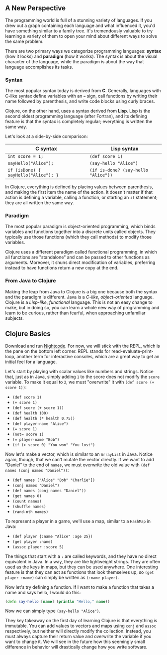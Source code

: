 ## A New Perspective

The programming world is full of a stunning variety of languages. If you drew out a graph containing each language and what influenced it, you'd have something similar to a family tree. It's tremendously valuable to try learning a variety of them to open your mind about different ways to solve the same problem.

There are two primary ways we categorize programming languages: **syntax** (how it looks) and **paradigm** (how it works). The syntax is about the visual character of the language, while the paradigm is about the way that language accomplishes its tasks.

### Syntax

The most popular syntax today is derived from **C**. Generally, languages with C-like syntax define variables with an `=` sign, call functions by writing their name followed by parenthesis, and write code blocks using curly braces.

Clojure, on the other hand, uses a syntax derived from **Lisp**. Lisp is the second oldest programming language (after Fortran), and its defining feature is that the syntax is completely regular; everything is written the same way.

Let's look at a side-by-side comparison:

| **C syntax**                         | **Lisp syntax**                     |
|--------------------------------------|-------------------------------------|
| `int score = 1;`                     | `(def score 1)`                     |
| `sayHello("Alice");`                 | `(say-hello "Alice")`               |
| `if (isDone) { sayHello("Alice"); }` | `(if is-done? (say-hello "Alice"))` |

In Clojure, everything is defined by placing values between parenthesis, and making the first item the name of the action. It doesn't matter if that action is defining a variable, calling a function, or starting an `if` statement; they are all written the same way.

### Paradigm

The most popular paradigm is object-oriented programming, which binds variables and functions together into a discrete units called objects. They typically use those functions (which they call methods) to modify those variables.

Clojure uses a different paradigm called functional programming, in which all functions are "standalone" and can be passed to other functions as arguments. Moreover, it shuns direct modification of variables, preferring instead to have functions return a new copy at the end.

### From Java to Clojure

Making the leap from Java to Clojure is a big one because both the syntax and the paradigm is different. Java is a *C-like*, *object-oriented* language. Clojure is a *Lisp-like*, *functional* language. This is not an easy change to make, but in doing so, you can learn a whole new way of programming and learn to be curious, rather than fearful, when approaching unfamiliar subjects.

## Clojure Basics

Download and run [Nightcode](https://sekao.net/nightcode/). For now, we will stick with the REPL, which is the pane on the bottom left corner. REPL stands for read-evaluate-print-loop, another term for interactive consoles, which are a great way to get an initial feel for a language.

Let's start by playing with scalar values like numbers and strings. Notice that, just as in Java, simply adding `1` to the score does not modify the `score` variable. To make it equal to `2`, we must "overwrite" it with `(def score (+ score 1))`:

* `(def score 1)`
* `(+ score 1)`
* `(def score (+ score 1))`
* `(def health 100)`
* `(def health (* health 0.75))`
* `(def player-name "Alice")`
* `(= score 1)`
* `(not= score 1)`
* `(= player-name "Bob")`
* `(if (> score 0) "You won" "You lost")`

Now let's make a vector, which is similar to an `ArrayList` in Java. Notice again, though, that we can't mutate the vector directly. If we want to add "Daniel" to the end of `names`, we must overwrite the old value with `(def names (conj names "Daniel"))`:

* `(def names ["Alice" "Bob" "Charlie"])`
* `(conj names "Daniel")`
* `(def names (conj names "Daniel"))`
* `(get names 0)`
* `(count names)`
* `(shuffle names)`
* `(rand-nth names)`

To represent a player in a game, we'll use a map, similar to a `HashMap` in Java:

* `(def player {:name "Alice" :age 25})`
* `(get player :name)`
* `(assoc player :score 5)`

The things that start with a `:` are called keywords, and they have no direct equivalent in Java. In a way, they are like lightweight strings. They are often used as the keys in maps, but they can be used anywhere. One interesting feature is that they can act as functions that look themselves up, so `(get player :name)` can simply be written as `(:name player)`.

Now let's try defining a function. If I want to make a function that takes a name and says hello, I would do this:

```clojure
(defn say-hello [name] (println "Hello," name))
```

Now we can simply type `(say-hello "Alice")`.

They key takeaway on the first day of learning Clojure is that everything is immutable. You can add values to vectors and maps using `conj` and `assoc` respectively, but neither will directly modify the collection. Instead, you must always capture their return value and overwrite the variable if you want to change it. We will see in the future how this seemingly small difference in behavior will drastically change how you write software.
